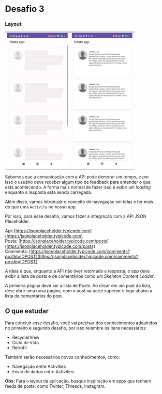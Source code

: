 # Desafio 3

### Layout

<table>
  <tr>
     <td>
      <img src="docs/skeleton.png" width="200"/>
    </td>
    <td>
      <img src="docs/1.png" width="200"/>
    </td>
  </tr>
</table>

Sabemos que a comunicação com a API pode demorar um tempo, e por isso o usuário deve receber algum tipo de feedback para entender o que está acontecendo. A forma mais normal de fazer isso é exibir um _loading_ enquanto a resposta está sendo carregada.

Além disso, vamos introduzir o conceito de navegação em telas e ter mais do que uma `Activity` no nosso app.

Por isso, para esse desafio, vamos fazer a integração com a API JSON Placeholder.

Api: [https://jsonplaceholder.typicode.com](https://jsonplaceholder.typicode.com)<br/>
Posts: [https://jsonplaceholder.typicode.com/posts](https://jsonplaceholder.typicode.com/posts)<br/>
Comments: [https://jsonplaceholder.typicode.com/comments?postId=IDPOST](https://jsonplaceholder.typicode.com/comments?postId=IDPOST)<br/>

A ideia é que, enquanto a API não tiver retornado a resposta, o app deve exibir a lista de posts e de comentários como um _Skeleton Content Loader_.

A primeira página deve ser a lista de Posts. Ao clicar em um post da lista, deve abrir uma nova página, com o post na parte superior e logo abaixo a lista de comentários do post.

## O que estudar

Para concluir esse desafio, você vai precisar dos conhecimentos adquiridos no primeiro e segundo desafio, por isso relembre os itens necessários:

- RecyclerView
- Ciclo de Vida
- Retrofit

Também serão necessários novos conhecimentos, como:

- Navegação entre Activities
- Envio de dados entre Activities

**Obs:** Para o layout da aplicação, busque inspiração em apps que tenham feeds de posts, como Twitter, Threads, Instagram.
